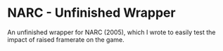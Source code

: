 # NARC - Unfinished Wrapper
An unfinished wrapper for NARC (2005), which I wrote to easily test the impact of raised framerate on the game.